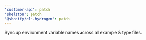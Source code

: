 ```yaml
---
'customer-api': patch
'skeleton': patch
'@shopify/cli-hydrogen': patch
---
```


Sync up environment variable names across all example & type files.
